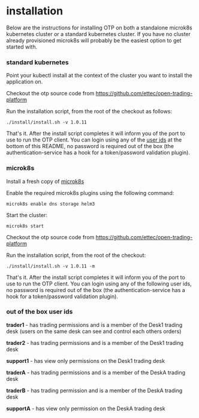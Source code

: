 # installation

Below are the instructions for installing OTP on both a standalone microk8s kubernetes cluster or a standard kubernetes cluster.  If you have no cluster already provisioned microk8s will probably be the easiest option to get started with.

### standard kubernetes

Point your kubectl install at the context of the cluster you want to install the application on.

Checkout the otp source code from https://github.com/ettec/open-trading-platform

Run the installation script, from the root of the checkout as follows:

`./install/install.sh -v 1.0.11 `

That's it.  After the install script completes it will inform you of the port to use to run the OTP client.  You can login using any of the [user ids](#userids) at the bottom of this README, no password is required out of the box (the authentication-service has a hook for a token/password validation plugin).  

### microk8s

Install a fresh copy of [microk8s](https://microk8s.io/)

Enable the required microk8s plugins using the following command:

`microk8s enable dns storage helm3`

Start the cluster:

`microk8s start`

Checkout the otp source code from https://github.com/ettec/open-trading-platform

Run the installation script, from the root of the checkout:

`./install/install.sh -v 1.0.11 -m `

That's it.  After the install script completes it will inform you of the port to use to run the OTP client.  You can login using any of the following user ids, no password is required out of the box (the authentication-service has a hook for a token/password validation plugin). 

### out of the box user ids <a name="userids"></a>

**trader1** - has trading permissions and is a member of the Desk1 trading desk (users on the same desk can see and control each others orders)

**trader2** - has trading permissions and is a member of the Desk1 trading desk

**support1** - has view only permissions on the Desk1 trading desk

**traderA** - has trading permissions and is a member of the DeskA trading desk

**traderB** - has trading permission and is  a member of the DeskA trading desk

**supportA** - has view only permission on the DeskA trading desk 





